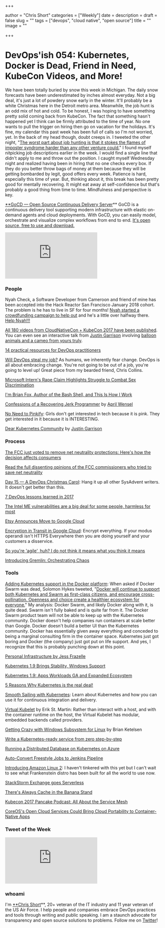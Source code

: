 +++

author = "Chris Short"
categories = ["Weekly"]
date = 
description = 
draft = false
slug = ""
tags = ["devops", "cloud native", "open source"]
title = ""
image = ""

+++

# DevOps'ish 054: Kubernetes, Docker is Dead, Friend in Need, KubeCon Videos, and More!



We have been totally buried by snow this week in Michigan. The daily snow forecasts have been underestimated by inches almost everyday. Not a big deal, it's just a lot of powdery snow early in the winter. It'll probably be a white Christmas here in the Detroit metro area. Meanwhile, the job hunt is an odd mix of hot and cold. To be honest, I was hoping to have something pretty solid coming back from KubeCon. The fact that something hasn't happened yet I think can be firmly attributed to the time of year. No one wants to pull the trigger on hiring then go on vacation for the holidays. It's fine, my calendar this past week has been full of calls so I'm not worried, yet. In the back of my head though, doubt creeps in. I tweeted the other night, "[The worst part about job hunting is that it stokes the flames of imposter syndrome harder than any other venture could.](https://twitter.com/ChrisShort/status/941519683525791744)" I found myself nitpicking job descriptions earlier in the week. I would find a single line that didn't apply to me and throw out the position. I caught myself Wednesday night and realized having been in hiring that no one checks every box. If they do you better throw bags of money at them because they will be getting bombarded by legit, good offers every week. Patience is hard, especially this time of year. But, thinking about it, this break has been pretty good for mentally recovering. It might eat away at self-confidence but that's probably a good thing from time to time. Mindfulness and perspective is key.

[**GoCD — Open Source Continuous Delivery Server](https://devopsish.us14.list-manage.com/track/click?u=631fcd11ad2a643d08035c221&id=5a1471dfb5&e=7cc492dc98)**
GoCD is a continuous delivery tool supporting modern infrastructure with elastic on-demand agents and cloud deployments. With GoCD, you can easily model, orchestrate and visualize complex workflows from end to end. [It's open source, free to use and download.](https://devopsish.us14.list-manage.com/track/click?u=631fcd11ad2a643d08035c221&id=3133731028&e=7cc492dc98)

<iframe src="https://medium.com/media/239453e847b9ef7f0497228ebd71594f" frameborder=0></iframe>

### People

Nyah Check, a Software Developer from Cameroon and friend of mine has been accepted into the Hack Reactor San Francisco January 2018 cohort. The problem is he has to live in SF for four months! [Nyah started a crowdfunding campaign to help out](https://www.generosity.com/education-fundraising/hack-reactor-sf-sponsorship) and he's a little over halfway there. [Help Nyah!!!](https://www.generosity.com/education-fundraising/hack-reactor-sf-sponsorship)

[All 180 videos from CloudNativeCon + KubeCon 2017 have been published](https://www.youtube.com/watch?v=Z3aBWkNXnhw&list=PLj6h78yzYM2P-3-xqvmWaZbbI1sW-ulZb). You can even see an interactive talk from [Justin Garrison](undefined) involving [balloon animals and a cameo from yours truly](https://www.youtube.com/watch?v=A0mWGaBawR8&list=PLj6h78yzYM2P-3-xqvmWaZbbI1sW-ulZb&index=171).

[14 practical resources for DevOps practitioners](https://opensource.com/article/17/12/devops-reads)

[Will DevOps steal my job?](https://opensource.com/article/17/12/will-devops-steal-my-job) As humans, we inherently fear change. DevOps is all about embracing change. You're not going to be out of a job, you're going to level up! Great piece from my bearded friend, Chris Collins.

[Microsoft Intern's Rape Claim Highlights Struggle to Combat Sex Discrimination](https://www.bloomberg.com/news/articles/2017-12-14/microsoft-intern-s-rape-claim-highlights-struggle-to-combat-sex-discrimination)

[I'm Brian Fox, Author of the Bash Shell, and This Is How I Work](https://lifehacker.com/im-brian-fox-author-of-the-bash-shell-and-this-is-how-1820510600)

[Confessions of a Recovering Jerk Programmer](https://medium.com/compassionate-coding/confessions-of-a-recovering-jerk-programmer-b9d531a05ea9?source=userActivityShare-459b2bcd8b13-1513222941) by [April Wensel](undefined)

[No Need to Pinkify](https://code.likeagirl.io/no-need-to-pinkify-c5609faf6f7f?source=userActivityShare-459b2bcd8b13-1513222905): Girls don't get interested in tech because it is pink. They get interested in it because it is INTERESTING.

[Dear Kubernetes Community](https://medium.com/@rothgar/dear-kubernetes-community-e51cbaabd419) by [Justin Garrison](undefined)

### Process

[The FCC just voted to remove net neutrality protections: Here's how the decision affects consumers](https://apple.news/Ar_baFELRTdKTpKjCeU4PIw)

[Read the full dissenting opinions of the FCC commissioners who tried to save net neutrality](https://apple.news/ANJBzWFMbRqatDEqp9KDatg)

[Day 15 — A DevOps Christmas Carol](https://sysadvent.blogspot.com/2017/12/day-15-devops-christmas-carol.html): Hang it up all other SysAdvent writers. It doesn't get better than this.

[7 DevOps lessons learned in 2017](https://enterprisersproject.com/article/2017/12/7-devops-lessons-learned-2017)

[The Intel ME vulnerabilities are a big deal for some people, harmless for most](https://mjg59.dreamwidth.org/49788.html)

[Etsy Announces Move to Google Cloud](https://investors.etsy.com/news-and-events/press-releases/2017/12-14-2017-130416690)

[Encryption in Transit in Google Cloud](https://cloud.google.com/security/encryption-in-transit/): Encrypt everything. If your modus operandi isn't HTTPS Everywhere then you are doing yourself and your customers a disservice.

[So you're 'agile', huh? I do not think it means what you think it means](http://www.theregister.co.uk/2017/12/11/you_say_you_are_doing_devops/)

[Introducing Gremlin: Orchestrating Chaos](https://blog.gremlin.com/introducing-gremlin-orchestrating-chaos-b137b74f2371)

### Tools

[Adding Kubernetes support in the Docker platform](https://www.docker.com/kubernetes): When asked if Docker Swarm was dead, Solomon Hykes tweeted, "[Docker will continue to support both Kubernetes and Swarm as first-class citizens, and encourage cross-pollination. Openness and choice create a healthier ecosystem for everyone.](https://twitter.com/solomonstre/status/941080802607222784)" My analysis: Docker Swarm, and likely Docker along with it, is quite dead. Swarm isn't fully baked and is quite far from it. The Docker Swarm product team will not be able to keep up with the Kubernetes community. Docker doesn't help companies run containers at scale better than Google. Docker doesn't build a better UI than the Kubernetes community. Docker has essentially given away everything and conceded to being a marginal consulting firm in the container space. Kubernetes just got boring and Docker (the company) just got put on life support. And yes, I recognize that this is probably punching down at this point.

[Personal Infrastructure by Jess Frazelle](https://blog.jessfraz.com/post/personal-infrastructure/)

[Kubernetes 1.9 Brings Stability, Windows Support](https://thenewstack.io/kubernetes-1-9-brings-stability-windows-support/)

[Kubernetes 1.9: Apps Workloads GA and Expanded Ecosystem](http://blog.kubernetes.io/2017/12/kubernetes-19-workloads-expanded-ecosystem.html)

[5 Reasons Why Kubernetes is the real deal!](https://www.linkedin.com/pulse/5-reasons-why-kubernetes-real-deal-nicolas-neela-jacques)

[Smooth Sailing with Kubernetes](https://cloud.google.com/kubernetes-engine/kubernetes-comic/): Learn about Kubernetes and how you can use it for continuous integration and delivery.

[Virtual Kubelet](https://erikstmartin.com/post/virtual-kubelet/) by Erik St. Martin: Rather than interact with a host, and with the container runtime on the host, the Virtual Kubelet has modular, embedded backends called providers.

[Getting Crazy with Windows Subsystem for Linux](https://brianketelsen.com/getting-crazy-with-windows-subsystem-for-linux/?utm=none-twitter-bketelsen) by Brian Ketelsen

[Write a Kubernetes-ready service from zero step-by-step](https://blog.gopheracademy.com/advent-2017/kubernetes-ready-service/)

[Running a Distributed Database on Kubernetes on Azure](https://lenadroid.github.io/posts/stateful-sets-kubernetes-azure.html)

[Auto-Convert Freestyle Jobs to Jenkins Pipeline](https://jenkins.io/blog/2017/12/15/auto-convert-freestyle-jenkins-jobs-to-coded-pipeline/)

[Introducing Amazon Linux 2](https://aws.amazon.com/about-aws/whats-new/2017/12/introducing-amazon-linux-2/): I haven't tinkered with this yet but I can't wait to see what Frankenstein distro has been built for all the world to use now.

[StackStorm Exchange goes Serverless](https://stackstorm.com/2017/12/14/stackstorm-exchange-goes-serverless/)

[There's Always Cache in the Banana Stand](https://blog.cloudflare.com/theres-always-cache-in-the-banana-stand/)

[Kubecon 2017 Pancake Podcast: All About the Service Mesh](https://thenewstack.io/kubecon-2017-pancake-podcast-service-mesh/)

[CoreOS's Open Cloud Services Could Bring Cloud Portability to Container-Native Apps](https://thenewstack.io/coreos-open-cloud-services/)

### Tweet of the Week

<iframe src="https://medium.com/media/ae420172d6fcaca6bb1a813accff9446" frameborder=0></iframe>

### whoami

I'm [**Chris Short](https://chrisshort.net)**, 20+ veteran of the IT industry and 11 year veteran of the US Air Force. I help people and companies embrace DevOps practices and tools through writing and public speaking. I am a staunch advocate for transparency and open source solutions to problems. Follow me on [Twitter](https://twitter.com/ChrisShort)!
